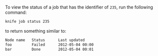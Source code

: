 To view the status of a job that has the identifier of `235`, run the
following command:

``` bash
knife job status 235
```

to return something similar to:

``` bash
Node name   Status      Last updated
foo         Failed      2012-05-04 00:00
bar         Done        2012-05-04 00:01
```